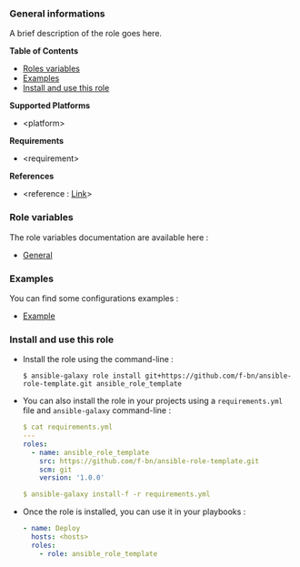 ### General informations

A brief description of the role goes here.

**Table of Contents**

  - [Roles variables](#role-variables)
  - [Examples](#examples)
  - [Install and use this role](#install-and-use-this-role)

**Supported Platforms**

  - \<platform\>

**Requirements**

  - \<requirement\>

**References**

  - \<reference : [Link]()\>

### Role variables

The role variables documentation are available here :

  - [General](docs/variables.md)

### Examples

You can find some configurations examples :

  - [Example](docs/examples.md)

### Install and use this role

* Install the role using the command-line :

  ```shell
  $ ansible-galaxy role install git+https://github.com/f-bn/ansible-role-template.git ansible_role_template
  ```

* You can also install the role in your projects using a `requirements.yml` file and `ansible-galaxy` command-line :

  ```YAML
  $ cat requirements.yml
  ---
  roles:
    - name: ansible_role_template
      src: https://github.com/f-bn/ansible-role-template.git
      scm: git
      version: '1.0.0'

  $ ansible-galaxy install-f -r requirements.yml
  ```

* Once the role is installed, you can use it in your playbooks :

  ```yaml
  - name: Deploy
    hosts: <hosts>
    roles:
      - role: ansible_role_template
  ```
